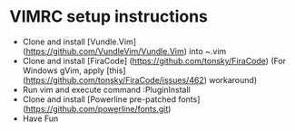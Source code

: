 # VIMRC setup instructions
- Clone and install [Vundle.Vim] (https://github.com/VundleVim/Vundle.Vim) into ~\.vim
- Clone and install [FiraCode] (https://github.com/tonsky/FiraCode) (For Windows gVim, apply [this] (https://github.com/tonsky/FiraCode/issues/462) workaround)
- Run vim and execute command :PluginInstall
- Clone and install [Powerline pre-patched fonts] (https://github.com/powerline/fonts.git)
- Have Fun
